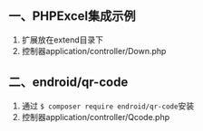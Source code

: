 <dl>
    <dt><h2>一、PHPExcel集成示例</h2></dt>
    <dt>
        <ol>
            <li>扩展放在extend目录下</li>
            <li>控制器application/controller/Down.php</li>
        </ol>
    </dt>
</dl>
<dl>
    <dt><h2>二、endroid/qr-code</h2></dt>
    <dt>
        <ol>
            <li>通过 <code>$ composer require endroid/qr-code</code>安装</li>
            <li>控制器application/controller/Qcode.php</li>
        </ol>
    </dt>
</dl>